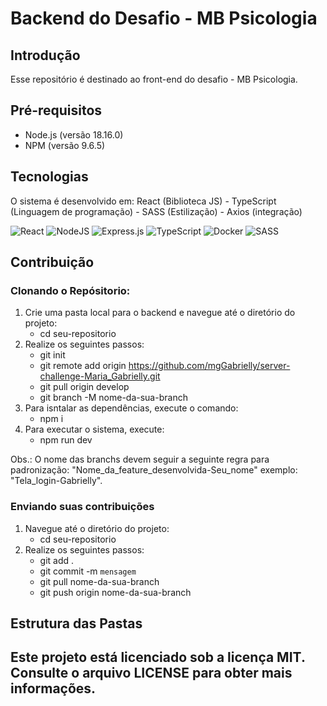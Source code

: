 # Backend do Desafio - MB Psicologia
## Introdução
Esse repositório é destinado ao front-end do desafio - MB Psicologia.

## Pré-requisitos
- Node.js (versão 18.16.0)
- NPM (versão 9.6.5)

## Tecnologias
O sistema é desenvolvido em: React (Biblioteca JS) - TypeScript (Linguagem de programação) - SASS (Estilização) - Axios (integração)

![React](https://img.shields.io/badge/react-%2320232a.svg?style=for-the-badge&logo=react&logoColor=%2361DAFB) ![NodeJS](https://img.shields.io/badge/node.js-6DA55F?style=for-the-badge&logo=node.js&logoColor=white) ![Express.js](https://img.shields.io/badge/express.js-%23404d59.svg?style=for-the-badge&logo=express&logoColor=%2361DAFB) ![TypeScript](https://img.shields.io/badge/typescript-%23007ACC.svg?style=for-the-badge&logo=typescript&logoColor=white) ![Docker](https://img.shields.io/badge/Docker-2496ED?style=for-the-badge&logo=docker&logoColor=white) ![SASS](https://img.shields.io/badge/SASS-hotpink.svg?style=for-the-badge&logo=SASS&logoColor=white)

## Contribuição
### Clonando o Repósitorio:
1. Crie uma pasta local para o backend e navegue até o diretório do projeto:
   * cd seu-repositorio
2. Realize os seguintes passos:
   * git init
   * git remote add origin https://github.com/mgGabrielly/server-challenge-Maria_Gabrielly.git
   * git pull origin develop
   * git branch -M nome-da-sua-branch
3. Para isntalar as dependências, execute o comando:
    * npm i
5. Para executar o sistema, execute:
   * npm run dev

Obs.: O nome das branchs devem seguir a seguinte regra para padronização: "Nome_da_feature_desenvolvida-Seu_nome" exemplo: "Tela_login-Gabrielly".
 
### Enviando suas contribuições
1. Navegue até o diretório do projeto:
   * cd seu-repositorio
2. Realize os seguintes passos:
   * git add .
   * git commit -m `mensagem`
   * git pull nome-da-sua-branch
   * git push origin nome-da-sua-branch

## Estrutura das Pastas

## Este projeto está licenciado sob a licença MIT. Consulte o arquivo LICENSE para obter mais informações.
